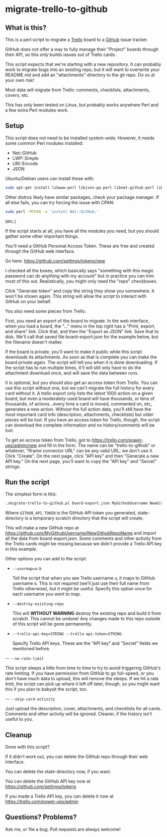 # migrate-trello-to-github

## What is this?

This is a perl script to migrate a [Trello](https://trello.com/) board to
a [Github](https://github.com/) issue tracker.

GitHub does not offer a way to fully manage their "Project" boards through
their API, so this _only_ builds issues out of Trello cards.

This script expects that we're starting with a new repository. It can probably
work to migrate bugs into an existing repo, but it will want to overwrite
your README.md and add an "attachments" directory to the git repo. Do so at
your own risk!

Most data will migrate from Trello: comments, checklists, attachments, covers,
etc.

This has only been tested on Linux, but probably works anywhere Perl and a
few extra Perl modules work.


## Setup

This script does not need to be installed system-wide. However, it needs some
common Perl modules installed:

- Net::GitHub
- LWP::Simple
- URI::Encode
- JSON

Ubuntu/Debian users can install these with:

```bash
sudo apt-get install libwww-perl libjson-pp-perl libnet-github-perl liburi-encode-perl
```

Other distros likely have similar packages, check your package manager. If all
else fails, you can try forcing the issue with CPAN:

```bash
sudo perl -MCPAN -e 'install Net::GitHub;'
```

(etc.)


If the script starts at all, you have all the modules you need, but you should
gather some other important things.

You'll need a GitHub Personal Access Token. These are free and created through
the GitHub web interface.

Go here: https://github.com/settings/tokens/new

I checked all the boxes, which basically says "something with this magic
password can do anything with my account" but in practice you can trim most of
this out. Realistically, you might only need the "repo" checkboxes.

Click "Generate token" and copy the string they show you somewhere. It won't be
shown again. This string will allow the script to interact with GitHub on your
behalf.

You also need some pieces from Trello.

First, you need an export of the board to migrate. In the web interface, when
you load a board, the "..." menu in the top right has a
"Print, export, and share" link. Click that, and then the "Export as JSON"
link. Save that to disk. We'll call that saved file board-export.json for the
example below, but the filename doesn't matter.

If the board is private, you'll want to make it public while this script
downloads its attachments. As soon as that is complete you can make the board
private again. The script will tell you when it is done downloading. If the
script has to run multiple times, it'll will still only have to do the
attachment download once, and will save the data between runs.

It is optional, but you should also get an access token from Trello. You can
use this script without one, but we can't migrate the full history for every
card without it. A trello export only lists the latest 1000 action on a given
board, but even a moderately-used board will have thousands, or tens of
thousands, of actions...every time a card is moved, commented on, etc,
generates a new action. Without the full action data, you'll still have the
most important card info (description, attachments, checklists) but older
pieces will be lost. If you have an access token for Trello, though, the
script can download the complete information and no history/comments will be
lost.

To get an access token from Trello, got to https://trello.com/power-ups/admin/new
and fill in the form. The name can be "trello-to-github" or whatever, "Iframe
connector URL" can be any valid URL; we don't use it. Click "Create". On the
next page, click "API key" and then "Generate a new API key." On the next
page, you'll want to copy the "API key" and "Secret" strings.


## Run the script

The simplest form is this:

```bash
./migrate-trello-to-github.pl board-export.json MyGithubUsername NewGithubRepoName GITHUB_API_TOKEN state-directory
```

Where `GITHUB_API_TOKEN` is the GitHub API token you generated,
state-directory is a temporary scratch directory that the script will create.

This will make a new GitHub repo at https://github.com/MyGithubUsername/NewGithubRepoName
and import all the data from board-export.json. Some comments and other
activity from the Trello cards might be missing because we didn't provide a
Trello API key in this example.


Other options you can add to the script:

- `--usermap=a:b`

  Tell the script that when you see Trello username `a`, it maps to GitHub
  username `b`. This is not required (we'll just use their full name from
  Trello otherwise), but it might be useful. Specify this option once for
  each username you want to map.

- `--destroy-existing-repo`

  This will **WITHOUT WARNING** destroy the existing repo and build it from
  scratch. This cannot be undone! Any changes made to this repo outside of
  this script will be gone permanently.

- `--trello-api-key=STRING --trello-api-token=STRING`

  Specify Trello API keys. These are the "API key" and "Secret" fields we
  mentioned before.

-- `--no-rate-limit`

  This script sleeps a little from time to time to try to avoid triggering
  GitHub's rate limiting. If you have permission from GitHub to go
  full-speed, or you don't have much data to upload, this will remove the
  sleeps. If we hit a rate limit, the script can pick up where it left off
  later, though, so you might want this if you plan to babysit the script,
  too.

-- `--skip-card-activity`

  Just upload the description, cover, attachments, and checklists for all
  cards. Comments and other activity will be ignored. Cleaner, if the
  history isn't useful to you.


## Cleanup

Done with this script?

If it didn't work out, you can delete the GitHub repo through their web
interface.

You can delete the state-directory now, if you want.

You can delete the GitHub API key now at https://github.com/settings/tokens

If you made a Trello API key, you can delete it now at
https://trello.com/power-ups/admin



## Questions? Problems?

Ask me, or file a bug. Pull requests are always welcome!

